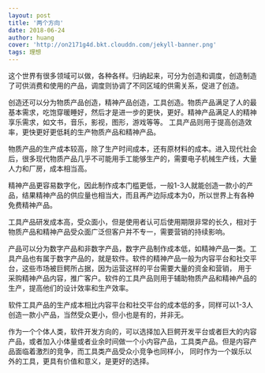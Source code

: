 ```yaml
---
layout: post
title: '两个方向'
date: 2018-06-24
author: huang
cover: 'http://on2171g4d.bkt.clouddn.com/jekyll-banner.png'
tags: 理想
---
```


这个世界有很多领域可以做，各种各样。归纳起来，可分为创造和调度，创造制造了可供消费和使用的产品，调度则协调了不同区域的供需关系，促进了创造。

创造还可以分为物质产品创造，精神产品创造，工具创造。物质产品满足了人的最基本需求，吃饱穿暖睡好，然后才是进一步的更快，更好。精神产品满足人的精神享乐需求，如文书，音乐，影视，图形，游戏等等。
工具产品则用于提高创造效率，更快更好更低耗的生产物质产品和精神产品。

物质产品的生产成本较高，除了生产时间成本，还有原材料的成本。进入现代社会后，很多现代物质产品几乎不可能用手工能够生产的，需要电子机械生产线，大量人力和厂房，成本相当高。

精神产品更容易数字化，因此制作成本门槛更低，一般1-3人就能创造一款小的产品，结果精神产品的供应量也相当大，而且再产边际成本为0，所以世界上有各种免费精神产品。

工具产品研发成本高，受众面小，但是使用者认可后使用期限非常的长久，相对于物质产品和精神产品受众面广泛但客户并不专一，需要营销的持续影响。

产品可以分为数字产品和非数字产品，数字产品制作成本低，如精神产品一类。工具产品也有属于数字产品的，就是软件。软件的精神产品一般为内容平台和社交平台，这些市场被巨鳄所占据，因为运营这样的平台需要大量的资金和营销，
用于采购精神产品内容，推广客户。软件的工具产品则用于辅助物质产品和精神产品的生产，提高他们的设计效率和生产效率。

软件工具产品的生产成本相比内容平台和社交平台的成本低的多，同样可以1-3人创造一款小产品，当然受众更小，但小也是有的，并非无。

作为一个个体人类，软件开发方向的，可以选择加入巨鳄开发平台或者巨大的内容产品，或者加入小体量或者业余时间做一个小内容产品，工具类产品。但是内容产品面临着激烈的竞争，而工具类产品受众小竞争也同样小，
同时作为一个娱乐以外的工具，更具有价值和意义，是更好的选择。